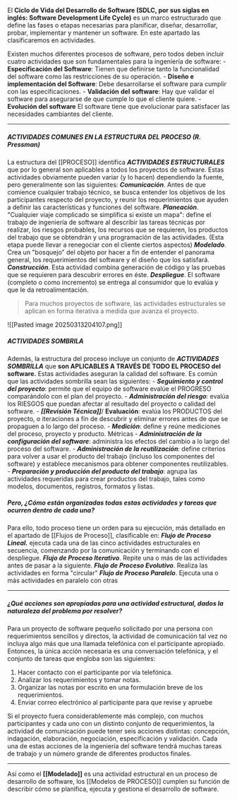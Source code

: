 El **Ciclo de Vida del Desarrollo de Software (SDLC, por sus siglas en inglés: Software Development Life Cycle)** es un marco estructurado que define las fases o etapas necesarias para planificar, diseñar, desarrollar, probar, implementar y mantener un software. En este apartado las clasificaremos en actividades.

Existen muchos diferentes procesos de software, pero todos deben incluir cuatro actividades que son fundamentales para la ingeniería de software:
	- **Especificación del Software**: Tienen que definirse tanto la funcionalidad del software como las restricciones de su operación.
	- **Diseño e implementación del Software**: Debe desarrollarse el software para cumplir con las especificaciones.
	- **Validación** **del** **software**: Hay que validar el software para asegurarse de que cumple lo que el cliente quiere. 
	- **Evolución del software** El software tiene que evolucionar para satisfacer las necesidades cambiantes del cliente.
****
##### ****ACTIVIDADES COMUNES EN LA ESTRUCTURA DEL PROCESO**** (R. Pressman)
La estructura del [[PROCESO]] identifica ***ACTIVIDADES ESTRUCTURALES*** que por lo general son aplicables a todos los proyectos de software. Estas actividades obviamente pueden variar (y lo hacen) dependiendo la fuente, pero generalmente son las siguientes:
	***Comunicación***. Antes de que comience cualquier trabajo técnico, se busca entender los objetivos de los participantes respecto del proyecto, y reunir los requerimientos que ayuden a definir las características y funciones del software.
	***Planeación***. "Cualquier viaje complicado se simplifica si existe un mapa": define el trabajo de ingeniería de software al describir las tareas técnicas por realizar, los riesgos probables, los recursos que se requieren, los productos del trabajo que se obtendrán y una programación de las actividades. (Esta etapa puede llevar a renegociar con el cliente ciertos aspectos)
	***Modelado***. Crea un "bosquejo" del objeto por hacer a fin de entender el panorama general, los requerimientos del software y el diseño que los satisfará. 
	***Construcción***. Esta actividad combina generación de código y las pruebas que se requieren para descubrir errores en éste.
	***Despliegue***. El software (completo o como incremento) se entrega al consumidor que lo evalúa y que le da retroalimentación.
	
> 	Para muchos proyectos de software, las actividades estructurales se aplican en forma iterativa a medida que avanza el proyecto.

![[Pasted image 20250313204107.png]]
##### ****ACTIVIDADES SOMBRILA****
Además, la estructura del proceso incluye un conjunto de ***ACTIVIDADES SOMBRILLA*** que **son APLICABLES A TRAVÉS DE TODO EL PROCESO del software.** Estas actividades aseguran la calidad del software. Es común que las actividades sombrilla sean las siguientes:
	- ***Seguimiento y control del proyecto***: permite que el equipo de software evalúe el PROGRESO comparándolo con el plan del proyecto.
	- ***Administración del riesgo***: evalúa los RIESGOS que puedan afectar al resultado del proyecto o calidad del software.
	- ***[[Revisión Técnica]]***/ **Evaluación**: evalúa los PRODUCTOS del proyecto, o iteraciones a fin de descubrir y eliminar errores antes de que se propaguen a lo largo del proceso.
	- ***Medición***: define y reúne mediciones del proceso, proyecto y producto. Métricas
	- ***Administración de la configuración del software***: administra los efectos del cambio a lo largo del proceso del software.
	- ***Administración de la reutilización***: define criterios para volver a usar el producto del trabajo (incluso los componentes del software) y establece mecanismos para obtener componentes reutilizables.
	- ***Preparación y producción del producto del trabajo***: agrupa las actividades requeridas para crear productos del trabajo, tales como modelos, documentos, registros, formatos y listas.

##### Pero, ***¿Cómo están organizadas todas estas actividades y tareas que ocurren dentro de cada una?***
Para ello, todo proceso tiene un orden para su ejecución, más detallado en el apartado de [[Flujos de Proceso]], clasificable en:
	***Flujo de Proceso Lineal.*** ejecuta cada una de las cinco actividades estructurales en secuencia, comenzando por la comunicación y terminando con el despliegue.
	***Flujo de Proceso Iterativo***. Repite una o más de las actividades antes de pasar a la siguiente.
	***Flujo de Proceso Evolutivo***. Realiza las actividades en forma "circular"
	***Flujo de Proceso Paralelo***. Ejecuta una o más actividades en paralelo con otras 
********
##### ***¿Qué acciones son apropiadas para una actividad estructural, dados la naturaleza del problema por resolver?***
Para un proyecto de software pequeño solicitado por una persona con requerimientos sencillos y directos, la actividad de comunicación tal vez no incluya algo más que una llamada telefónica con el participante apropiado. Entonces, la única acción necesaria es una conversación telefónica, y el conjunto de tareas que engloba son las siguientes: 
1. Hacer contacto con el participante por vía telefónica. 
2. Analizar los requerimientos y tomar notas. 
3. Organizar las notas por escrito en una formulación breve de los requerimientos. 
4. Enviar correo electrónico al participante para que revise y apruebe

Si el proyecto fuera considerablemente más complejo, con muchos participantes y cada uno con un distinto conjunto de requerimientos, la actividad de comunicación puede tener seis acciones distintas: concepción, indagación, elaboración, negociación, especificación y validación. Cada una de estas acciones de la ingeniería del software tendrá muchas tareas de trabajo y un número grande de diferentes productos finales.
************************
Así como el **[[Modelado]]** es una actividad estructural en un proceso de desarrollo de software, los [[Modelos de PROCESO]] cumplen su función de describir cómo se planifica, ejecuta y gestiona el desarrollo de software.